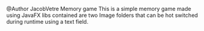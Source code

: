 @Author JacobVetre
Memory game
This is a simple memory game made using
JavaFX libs contained are two Image folders
that can be hot switched during runtime using
a text field.